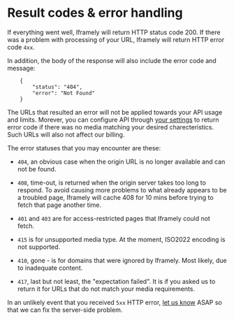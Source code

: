 # Result codes & error handling

If everything went well, Iframely will return HTTP status code 200. If there was a problem with processing of your URL, Iframely will return HTTP error code `4xx`.

In addition, the body of the response will also include the error code and message:

		{
			"status": "404",
			"error": "Not Found"
		}

The URLs that resulted an error will not be applied towards your API usage and limits. Morever, you can configure API through [your settings](https://iframely.com/settings) to return error code if there was no media matching your desired charecteristics. Such URLs will also not affect our billing.

The error statuses that you may encounter are these:

 - `404`, an obvious case when the origin URL is no longer available and can not be found.

 - `408`, time-out, is returned when the origin server takes too long to respond. To avoid causing more problems to what already appears to be a troubled page, Iframely will cache 408 for 10 mins before trying to fetch that page another time.

 - `401` and `403` are for access-restricted pages that Iframely could not fetch. 

 - `415` is for unsupported media type. At the moment, ISO2022 encoding is not supported.

 - `410`, gone - is for domains that were ignored by Iframely. Most likely, due to inadequate content. 

 - `417`, last but not least, the "expectation failed". It is if you asked us to return it for URLs that do not match your media requirements.


In an unlikely event that you received `5xx` HTTP error, [let us know](mailto:support@iframely.com) ASAP so that we can fix the server-side problem.